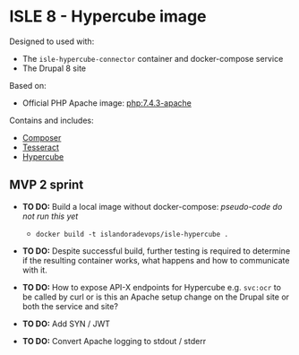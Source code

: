 # ISLE 8 - Hypercube image

Designed to used with:

* The `isle-hypercube-connector` container and docker-compose service
* The Drupal 8 site

Based on:

* Official PHP Apache image: [php:7.4.3-apache](https://hub.docker.com/layers/php/library/php/7.4.3-apache/images/sha256-48dde1707d7dca2b701aa230344c58cb8ec5b0ce8e9dbceced65bec5ccd7d1d0?context=explore)

Contains and includes:

* [Composer](https://getcomposer.org/)
* [Tesseract](https://packages.debian.org/buster/tesseract-ocr)
* [Hypercube](https://github.com/Islandora/Crayfish/tree/dev/Hypercube)

## MVP 2 sprint

* **TO DO:** Build a local image without docker-compose: _pseudo-code do not run this yet_
  * `docker build -t islandoradevops/isle-hypercube .`

* **TO DO:** Despite successful build, further testing is required to determine if the resulting container works, what happens and how to communicate with it.

* **TO DO:** How to expose API-X endpoints for Hypercube e.g. `svc:ocr` to be called by curl or is this an Apache setup change on the Drupal site or both the service and site?

* **TO DO:** Add SYN / JWT

* **TO DO:** Convert Apache logging to stdout / stderr